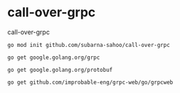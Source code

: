 # call-over-grpc
call-over-grpc


```
go mod init github.com/subarna-sahoo/call-over-grpc
```


```
go get google.golang.org/grpc
```

```
go get google.golang.org/protobuf
```

```
go get github.com/improbable-eng/grpc-web/go/grpcweb
```